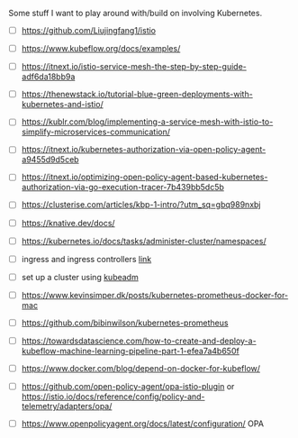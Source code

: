 Some stuff I want to play around with/build on involving Kubernetes.


- [ ] https://github.com/Liujingfang1/istio

- [ ] https://www.kubeflow.org/docs/examples/

- [ ] https://itnext.io/istio-service-mesh-the-step-by-step-guide-adf6da18bb9a

- [ ] https://thenewstack.io/tutorial-blue-green-deployments-with-kubernetes-and-istio/

- [ ] https://kublr.com/blog/implementing-a-service-mesh-with-istio-to-simplify-microservices-communication/

- [ ] https://itnext.io/kubernetes-authorization-via-open-policy-agent-a9455d9d5ceb

- [ ] https://itnext.io/optimizing-open-policy-agent-based-kubernetes-authorization-via-go-execution-tracer-7b439bb5dc5b

- [ ] https://clusterise.com/articles/kbp-1-intro/?utm_sq=gbq989nxbj

- [ ] https://knative.dev/docs/

- [ ] https://kubernetes.io/docs/tasks/administer-cluster/namespaces/

- [ ] ingress and ingress controllers [link](https://kubernetes.io/docs/concepts/services-networking/ingress-controllers/)

- [ ] set up a cluster using [kubeadm](https://kubernetes.io/docs/setup/production-environment/tools/kubeadm/create-cluster-kubeadm/) 

- [ ] https://www.kevinsimper.dk/posts/kubernetes-prometheus-docker-for-mac

- [ ] https://github.com/bibinwilson/kubernetes-prometheus

- [ ] https://towardsdatascience.com/how-to-create-and-deploy-a-kubeflow-machine-learning-pipeline-part-1-efea7a4b650f

- [ ] https://www.docker.com/blog/depend-on-docker-for-kubeflow/

- [ ] https://github.com/open-policy-agent/opa-istio-plugin or https://istio.io/docs/reference/config/policy-and-telemetry/adapters/opa/

- [ ]  https://www.openpolicyagent.org/docs/latest/configuration/ OPA